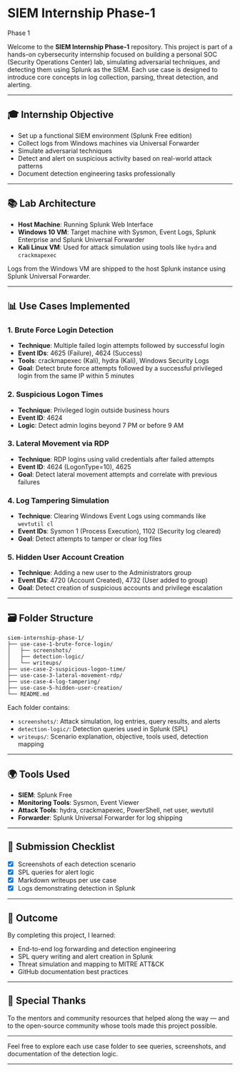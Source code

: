 # SIEM Internship Phase-1
Phase 1

Welcome to the **SIEM Internship Phase-1** repository. This project is part of a hands-on cybersecurity internship focused on building a personal SOC (Security Operations Center) lab, simulating adversarial techniques, and detecting them using Splunk as the SIEM. Each use case is designed to introduce core concepts in log collection, parsing, threat detection, and alerting.

---

## 🎓 Internship Objective

* Set up a functional SIEM environment (Splunk Free edition)
* Collect logs from Windows machines via Universal Forwarder
* Simulate adversarial techniques
* Detect and alert on suspicious activity based on real-world attack patterns
* Document detection engineering tasks professionally

---

## 📚 Lab Architecture

* **Host Machine**: Running Splunk Web Interface
* **Windows 10 VM**: Target machine with Sysmon, Event Logs, Splunk Enterprise and Splunk Universal Forwarder
* **Kali Linux VM**: Used for attack simulation using tools like `hydra` and `crackmapexec`

Logs from the Windows VM are shipped to the host Splunk instance using Splunk Universal Forwarder.

---

## 📊 Use Cases Implemented

### 1. Brute Force Login Detection

* **Technique**: Multiple failed login attempts followed by successful login
* **Event IDs**: 4625 (Failure), 4624 (Success)
* **Tools**: crackmapexec (Kali), hydra (Kali), Windows Security Logs
* **Goal**: Detect brute force attempts followed by a successful privileged login from the same IP within 5 minutes

### 2. Suspicious Logon Times

* **Technique**: Privileged login outside business hours
* **Event ID**: 4624
* **Logic**: Detect admin logins beyond 7 PM or before 9 AM

### 3. Lateral Movement via RDP

* **Technique**: RDP logins using valid credentials after failed attempts
* **Event ID**: 4624 (LogonType=10), 4625
* **Goal**: Detect lateral movement attempts and correlate with previous failures

### 4. Log Tampering Simulation

* **Technique**: Clearing Windows Event Logs using commands like `wevtutil cl`
* **Event IDs**: Sysmon 1 (Process Execution), 1102 (Security log cleared)
* **Goal**: Detect attempts to tamper or clear log files

### 5. Hidden User Account Creation

* **Technique**: Adding a new user to the Administrators group
* **Event IDs**: 4720 (Account Created), 4732 (User added to group)
* **Goal**: Detect creation of suspicious accounts and privilege escalation

---

## 🗃️ Folder Structure

```
siem-internship-phase-1/
├── use-case-1-brute-force-login/
│   ├── screenshots/
│   ├── detection-logic/
│   └── writeups/
├── use-case-2-suspicious-logon-time/
├── use-case-3-lateral-movement-rdp/
├── use-case-4-log-tampering/
├── use-case-5-hidden-user-creation/
└── README.md
```

Each folder contains:

* `screenshots/`: Attack simulation, log entries, query results, and alerts
* `detection-logic/`: Detection queries used in Splunk (SPL)
* `writeups/`: Scenario explanation, objective, tools used, detection mapping

---

## 🌍 Tools Used

* **SIEM**: Splunk Free
* **Monitoring Tools**: Sysmon, Event Viewer
* **Attack Tools**: hydra, crackmapexec, PowerShell, net user, wevtutil
* **Forwarder**: Splunk Universal Forwarder for log shipping

---

## 📄 Submission Checklist

* [x] Screenshots of each detection scenario
* [x] SPL queries for alert logic
* [x] Markdown writeups per use case
* [x] Logs demonstrating detection in Splunk

---

## 🚀 Outcome

By completing this project, I learned:

* End-to-end log forwarding and detection engineering
* SPL query writing and alert creation in Splunk
* Threat simulation and mapping to MITRE ATT&CK
* GitHub documentation best practices

---

## 🌟 Special Thanks

To the mentors and community resources that helped along the way — and to the open-source community whose tools made this project possible.

---

Feel free to explore each use case folder to see queries, screenshots, and documentation of the detection logic.

---


